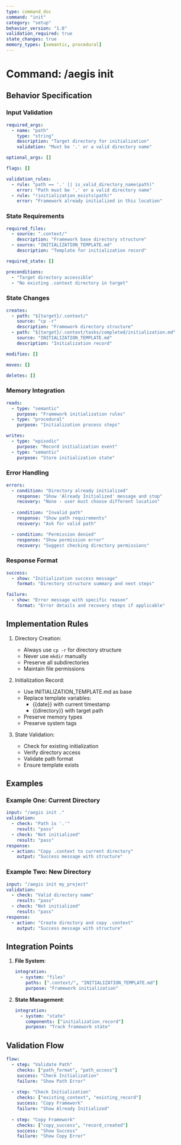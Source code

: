 ```yaml
---
type: command_doc
command: "init"
category: "setup"
behavior_version: "1.0"
validation_required: true
state_changes: true
memory_types: [semantic, procedural]
---
```


# Command: /aegis init

## Behavior Specification

### Input Validation
```yaml
required_args:
  - name: "path"
    type: "string"
    description: "Target directory for initialization"
    validation: "Must be '.' or a valid directory name"

optional_args: []

flags: []

validation_rules:
  - rule: "path == '.' || is_valid_directory_name(path)"
    error: "Path must be '.' or a valid directory name"
  - rule: "!initialization_exists(path)"
    error: "Framework already initialized in this location"
```

### State Requirements
```yaml
required_files:
  - source: ".context/"
    description: "Framework base directory structure"
  - source: "INITIALIZATION_TEMPLATE.md"
    description: "Template for initialization record"

required_state: []

preconditions:
  - "Target directory accessible"
  - "No existing .context directory in target"
```

### State Changes
```yaml
creates:
  - path: "${target}/.context/"
    source: "cp -r"
    description: "Framework directory structure"
  - path: "${target}/.context/tasks/completed/initialization.md"
    source: "INITIALIZATION_TEMPLATE.md"
    description: "Initialization record"

modifies: []

moves: []

deletes: []
```

### Memory Integration
```yaml
reads:
  - type: "semantic"
    purpose: "Framework initialization rules"
  - type: "procedural"
    purpose: "Initialization process steps"

writes:
  - type: "episodic"
    purpose: "Record initialization event"
  - type: "semantic"
    purpose: "Store initialization state"
```

### Error Handling
```yaml
errors:
  - condition: "Directory already initialized"
    response: "Show 'Already Initialized' message and stop"
    recovery: "None - user must choose different location"
  
  - condition: "Invalid path"
    response: "Show path requirements"
    recovery: "Ask for valid path"

  - condition: "Permission denied"
    response: "Show permission error"
    recovery: "Suggest checking directory permissions"
```

### Response Format
```yaml
success:
  - show: "Initialization success message"
    format: "Directory structure summary and next steps"

failure:
  - show: "Error message with specific reason"
    format: "Error details and recovery steps if applicable"
```

## Implementation Rules

1. Directory Creation:
   - Always use `cp -r` for directory structure
   - Never use `mkdir` manually
   - Preserve all subdirectories
   - Maintain file permissions

2. Initialization Record:
   - Use INITIALIZATION_TEMPLATE.md as base
   - Replace template variables:
     - {{date}} with current timestamp
     - {{directory}} with target path
   - Preserve memory types
   - Preserve system tags

3. State Validation:
   - Check for existing initialization
   - Verify directory access
   - Validate path format
   - Ensure template exists

## Examples

### Example One: Current Directory
```yaml
input: "/aegis init ."
validation:
  - check: "Path is '.'"
    result: "pass"
  - check: "Not initialized"
    result: "pass"
response:
  - action: "Copy .context to current directory"
    output: "Success message with structure"
```

### Example Two: New Directory
```yaml
input: "/aegis init my_project"
validation:
  - check: "Valid directory name"
    result: "pass"
  - check: "Not initialized"
    result: "pass"
response:
  - action: "Create directory and copy .context"
    output: "Success message with structure"
```

## Integration Points

1. **File System**:
   ```yaml
   integration:
     - system: "files"
       paths: [".context/", "INITIALIZATION_TEMPLATE.md"]
       purpose: "Framework initialization"
   ```

2. **State Management**:
   ```yaml
   integration:
     - system: "state"
       components: ["initialization_record"]
       purpose: "Track framework state"
   ```

## Validation Flow
```yaml
flow:
  - step: "Validate Path"
    checks: ["path_format", "path_access"]
    success: "Check Initialization"
    failure: "Show Path Error"
  
  - step: "Check Initialization"
    checks: ["existing_context", "existing_record"]
    success: "Copy Framework"
    failure: "Show Already Initialized"
  
  - step: "Copy Framework"
    checks: ["copy_success", "record_created"]
    success: "Show Success"
    failure: "Show Copy Error"
``` 
